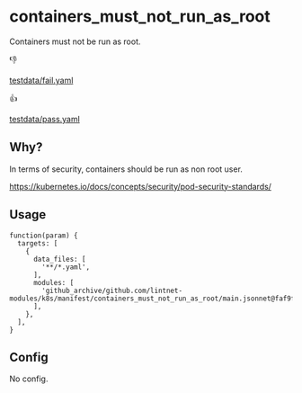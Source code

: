 # containers_must_not_run_as_root

Containers must not be run as root.

👎

[testdata/fail.yaml](testdata/fail.yaml)

👍

[testdata/pass.yaml](testdata/pass.yaml)

## Why?

In terms of security, containers should be run as non root user.

https://kubernetes.io/docs/concepts/security/pod-security-standards/

## Usage

```jsonnet
function(param) {
  targets: [
    {
      data_files: [
        '**/*.yaml',
      ],
      modules: [
        'github_archive/github.com/lintnet-modules/k8s/manifest/containers_must_not_run_as_root/main.jsonnet@faf9f14c4cd522eb0d3b7e9539a6fe8c16ba5c4b:v0.1.0',
      ],
    },
  ],
}
```

## Config

No config.

